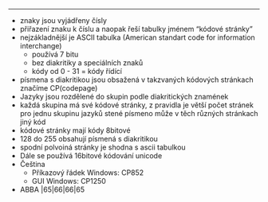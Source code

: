 ---
-   znaky jsou vyjádřeny čísly
-   přiřazení znaku k číslu a naopak řeší tabulky jménem “kódové stránky”
-   nejzákladnější je ASCII tabulka (American standart code for information interchange)
    -   používá 7 bitu
    -   bez diakritiky a speciálních znaků
    -   kódy od 0 - 31 = kódy řídící
-   písmena s diakritikou jsou obsažená v takzvaných kódových stránkach značíme CP(codepage)
-   Jazyky jsou rozdělené do skupin podle diakritických znamének
-   každá skupina má své kódové stránky, z pravidla je větší počet stránek pro jednu skupinu jazyků stené písmeno může v těch různých stránkach jiný kód
-   kódové stránky mají kódy 8bitové
-   128 do 255 obsahují písmená s diakritikou
-   spodní polvoiná stránky je shodna s ascii tabulkou
-   Dále se používá 16bitové kódování unicode
-   Čeština
    -   Příkazový řádek Windows: CP852
    -   GUI Windows: CP1250
-   ABBA |65|66|66|65